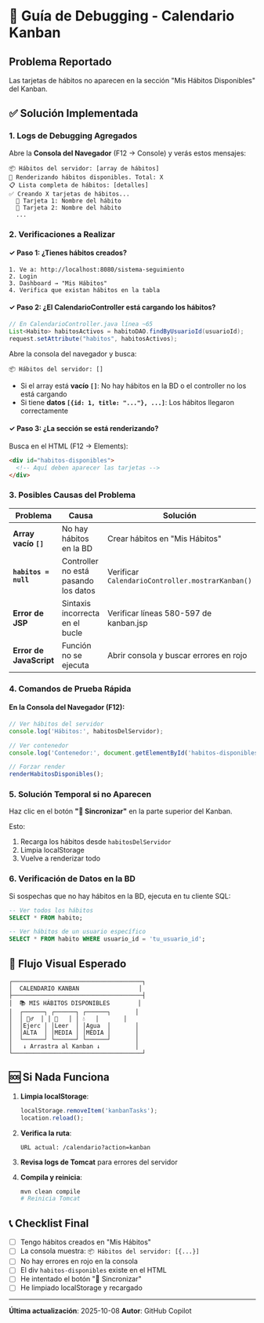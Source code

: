 # 🐛 Guía de Debugging - Calendario Kanban

## Problema Reportado
Las tarjetas de hábitos no aparecen en la sección "Mis Hábitos Disponibles" del Kanban.

## ✅ Solución Implementada

### 1. **Logs de Debugging Agregados**

Abre la **Consola del Navegador** (F12 → Console) y verás estos mensajes:

```
📦 Hábitos del servidor: [array de hábitos]
🎯 Renderizando hábitos disponibles. Total: X
📋 Lista completa de hábitos: [detalles]
✅ Creando X tarjetas de hábitos...
  📌 Tarjeta 1: Nombre del hábito
  📌 Tarjeta 2: Nombre del hábito
  ...
```

### 2. **Verificaciones a Realizar**

#### ✓ **Paso 1: ¿Tienes hábitos creados?**
```
1. Ve a: http://localhost:8080/sistema-seguimiento
2. Login
3. Dashboard → "Mis Hábitos"
4. Verifica que existan hábitos en la tabla
```

#### ✓ **Paso 2: ¿El CalendarioController está cargando los hábitos?**
```java
// En CalendarioController.java línea ~65
List<Habito> habitosActivos = habitoDAO.findByUsuarioId(usuarioId);
request.setAttribute("habitos", habitosActivos);
```

Abre la consola del navegador y busca:
```
📦 Hábitos del servidor: []
```

- Si el array está **vacío `[]`**: No hay hábitos en la BD o el controller no los está cargando
- Si tiene **datos `[{id: 1, title: "..."}, ...]`**: Los hábitos llegaron correctamente

#### ✓ **Paso 3: ¿La sección se está renderizando?**

Busca en el HTML (F12 → Elements):
```html
<div id="habitos-disponibles">
  <!-- Aquí deben aparecer las tarjetas -->
</div>
```

### 3. **Posibles Causas del Problema**

| Problema | Causa | Solución |
|----------|-------|----------|
| **Array vacío `[]`** | No hay hábitos en la BD | Crear hábitos en "Mis Hábitos" |
| **`habitos = null`** | Controller no está pasando los datos | Verificar `CalendarioController.mostrarKanban()` |
| **Error de JSP** | Sintaxis incorrecta en el bucle | Verificar líneas 580-597 de kanban.jsp |
| **Error de JavaScript** | Función no se ejecuta | Abrir consola y buscar errores en rojo |

### 4. **Comandos de Prueba Rápida**

#### En la Consola del Navegador (F12):
```javascript
// Ver hábitos del servidor
console.log('Hábitos:', habitosDelServidor);

// Ver contenedor
console.log('Contenedor:', document.getElementById('habitos-disponibles'));

// Forzar render
renderHabitosDisponibles();
```

### 5. **Solución Temporal si no Aparecen**

Haz clic en el botón **"🔄 Sincronizar"** en la parte superior del Kanban.

Esto:
1. Recarga los hábitos desde `habitosDelServidor`
2. Limpia localStorage
3. Vuelve a renderizar todo

### 6. **Verificación de Datos en la BD**

Si sospechas que no hay hábitos en la BD, ejecuta en tu cliente SQL:

```sql
-- Ver todos los hábitos
SELECT * FROM habito;

-- Ver hábitos de un usuario específico
SELECT * FROM habito WHERE usuario_id = 'tu_usuario_id';
```

## 📸 Flujo Visual Esperado

```
┌─────────────────────────────────────┐
│  CALENDARIO KANBAN                 │
├─────────────────────────────────────┤
│  📚 MIS HÁBITOS DISPONIBLES        │
│  ┌──────┐ ┌──────┐ ┌──────┐       │
│  │ 🏃‍♂️  │ │ 📖   │ │ 💧   │       │
│  │Ejerc │ │Leer  │ │Agua  │       │
│  │ALTA  │ │MEDIA │ │MEDIA │       │
│  └──────┘ └──────┘ └──────┘       │
│   ↓ Arrastra al Kanban ↓          │
└─────────────────────────────────────┘
```

## 🆘 Si Nada Funciona

1. **Limpia localStorage**:
   ```javascript
   localStorage.removeItem('kanbanTasks');
   location.reload();
   ```

2. **Verifica la ruta**:
   ```
   URL actual: /calendario?action=kanban
   ```

3. **Revisa logs de Tomcat** para errores del servidor

4. **Compila y reinicia**:
   ```powershell
   mvn clean compile
   # Reinicia Tomcat
   ```

## 📞 Checklist Final

- [ ] Tengo hábitos creados en "Mis Hábitos"
- [ ] La consola muestra: `📦 Hábitos del servidor: [{...}]`
- [ ] No hay errores en rojo en la consola
- [ ] El div `habitos-disponibles` existe en el HTML
- [ ] He intentado el botón "🔄 Sincronizar"
- [ ] He limpiado localStorage y recargado

---

**Última actualización**: 2025-10-08
**Autor**: GitHub Copilot
